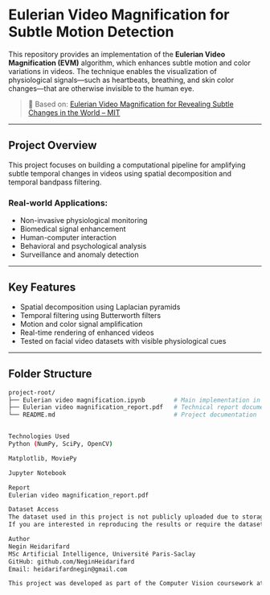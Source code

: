# Eulerian Video Magnification for Subtle Motion Detection

This repository provides an implementation of the **Eulerian Video Magnification (EVM)** algorithm, which enhances subtle motion and color variations in videos. The technique enables the visualization of physiological signals—such as heartbeats, breathing, and skin color changes—that are otherwise invisible to the human eye.

> 📄 Based on: [Eulerian Video Magnification for Revealing Subtle Changes in the World – MIT](https://people.csail.mit.edu/mrub/evm/)

---

##  Project Overview

This project focuses on building a computational pipeline for amplifying subtle temporal changes in videos using spatial decomposition and temporal bandpass filtering.

### Real-world Applications:
- Non-invasive physiological monitoring  
- Biomedical signal enhancement  
- Human-computer interaction  
- Behavioral and psychological analysis  
- Surveillance and anomaly detection  

---

##  Key Features

- Spatial decomposition using Laplacian pyramids  
- Temporal filtering using Butterworth filters  
- Motion and color signal amplification  
- Real-time rendering of enhanced videos  
- Tested on facial video datasets with visible physiological cues  

---

##  Folder Structure

```bash
project-root/
├── Eulerian video magnification.ipynb        # Main implementation in Jupyter Notebook
├── Eulerian video magnification_report.pdf   # Technical report documenting the methodology and results
└── README.md                                 # Project documentation


Technologies Used
Python (NumPy, SciPy, OpenCV)

Matplotlib, MoviePy

Jupyter Notebook

Report
Eulerian video magnification_report.pdf

Dataset Access
The dataset used in this project is not publicly uploaded due to storage limitations and privacy considerations.
If you are interested in reproducing the results or require the dataset for academic purposes, please contact the author.

Author
Negin Heidarifard
MSc Artificial Intelligence, Université Paris-Saclay
GitHub: github.com/NeginHeidarifard
Email: heidarifardnegin@gmail.com

This project was developed as part of the Computer Vision coursework at Université Paris-Saclay, demonstrating practical application of motion amplification techniques in real-world video data.
